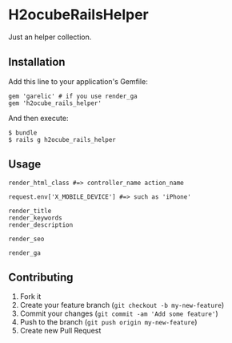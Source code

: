 # H2ocubeRailsHelper

Just an helper collection.

## Installation

Add this line to your application's Gemfile:

    gem 'garelic' # if you use render_ga
    gem 'h2ocube_rails_helper'

And then execute:

    $ bundle
    $ rails g h2ocube_rails_helper

## Usage

    render_html_class #=> controller_name action_name
    
    request.env['X_MOBILE_DEVICE'] #=> such as 'iPhone'
    
    render_title
    render_keywords
    render_description
    
    render_seo
    
    render_ga

## Contributing

1. Fork it
2. Create your feature branch (`git checkout -b my-new-feature`)
3. Commit your changes (`git commit -am 'Add some feature'`)
4. Push to the branch (`git push origin my-new-feature`)
5. Create new Pull Request
